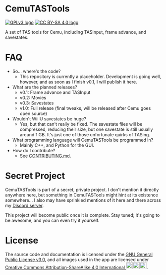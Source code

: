 # CemuTASTools
[![GPLv3 logo][1]][2]
[![CC BY-SA 4.0 logo][3]][4]

A set of TAS tools for Cemu, including TASInput, frame advance, and savestates.


# FAQ
- So... where's the code?
  - This repository is currently a placeholder. Development is going well, however, and as soon as I finish v0.1, I will publish it here.
- What are the planned releases?
  - v0.1: Frame advance and TASInput
  - v0.2: Movies
  - v0.3: Savestates
  - v1.0: Full release (final tweaks, will be released after Cemu goes open source)
- Wouldn't Wii U savestates be huge?
  - Yes, but that can't really be fixed. The savestate files will be compressed, reducing their size, but one savestate is still usually around 1 GB. It's just one of those unfortunate quirks of TASing.
- What programming language will CemuTASTools be programmed in?
  - Mainly C++, and Python for the GUI.
- How do I contribute?
  - See [CONTRIBUTING.md](https://github.com/Makonede/CemuTASTools/blob/main/CONTRIBUTING.md).
 
# Secret Project
CemuTASTools is part of a secret, private project. I don't mention it directly anywhere here, but something in CemuTASTools might hint at its existence somewhere... I also may have sprinkled mentions of it here and there across my [Discord server][5].

This project will become public once it is complete. Stay tuned; it's going to be awesome, and you can even try it yourself.

# License
The source code and documentation is licensed under the [GNU General Public License v3.0][2], and all images used in the app are licensed under [Creative Commons Attribution-ShareAlike 4.0 International <img src="https://mirrors.creativecommons.org/presskit/icons/cc.svg" alt="Creative Commons logo" width=22px height=22px><img src="https://mirrors.creativecommons.org/presskit/icons/by.svg" alt="Creative Commons Attribution logo" width=22px height=22px><img src="https://mirrors.creativecommons.org/presskit/icons/sa.svg" alt="Creative Commons ShareAlike logo" width=22px height=22px>][4].

 [1]: https://www.gnu.org/graphics/gplv3-127x51.png
 [2]: https://www.gnu.org/licenses/gpl-3.0.html
 [3]: https://i.creativecommons.org/l/by-sa/4.0/88x31.png
 [4]: https://creativecommons.org/licenses/by-sa/4.0/
 [5]: https://discord.gg/wJGnueZ
